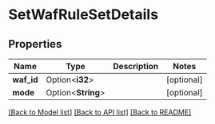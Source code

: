 # SetWafRuleSetDetails

## Properties

Name | Type | Description | Notes
------------ | ------------- | ------------- | -------------
**waf_id** | Option<**i32**> |  | [optional]
**mode** | Option<**String**> |  | [optional]

[[Back to Model list]](../README.md#documentation-for-models) [[Back to API list]](../README.md#documentation-for-api-endpoints) [[Back to README]](../README.md)


